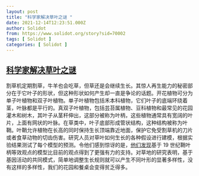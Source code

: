 ```yaml
---
layout: post
title: "科学家解决草叶之谜 "
date: 2021-12-14T12:23:51.000Z
author: Solidot
from: https://www.solidot.org/story?sid=70002
tags: [ Solidot ]
categories: [ Solidot ]
---
```

<!--1639484631000-->
[科学家解决草叶之谜](https://www.solidot.org/story?sid=70002)
------

<div>
割草机定期割草，牛羊也会吃草，但草还是会继续生长。其惊人再生能力的秘密部分在于它叶子的形状，但这种形状如何产生却一直是争论的话题。开花植物可分为单子叶植物和双子叶植物。单子叶植物包括禾本科植物，它们叶子的底端环绕着茎，叶脉都是平行的。真双子叶植物，包括芸苔属植物、豆科植物和最常见的花园灌木和树木，其叶子从茎秆伸出，这部分被称为叶柄，这些植物通常具有宽阔的叶片，上面有网状的叶脉。在草类中，叶子底部形成管状结构，这种结构被称为叶鞘。叶鞘允许植物在长高的同时保持生长顶端靠近地面，保护它免受割草机的刀片或者食草动物的切齿伤害。研究人员对草叶如何生长的各种假设进行建模，根据实验结果测试了每个模型的预测。令他们感到惊讶的是，<a href="https://www.jic.ac.uk/press-release/scientists-solve-the-grass-leaf-conundrum/" target="_blank">他们发现</a>基于 19 世纪鞘叶柄等效观点的模型比目前的观点得到了更强有力的支持。对草地的研究表明，基于基因活动的共同模式，简单地调整生长规则就可以产生不同叶形的显著多样性，没有这样的多样性，我们的花园和餐桌会变得贫乏得多。
</div>
